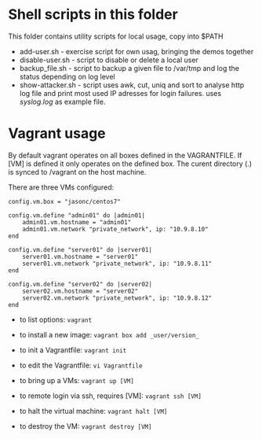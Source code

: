 # Shell scripts in this folder

This folder contains utility scripts for local usage, copy into $PATH

- add-user.sh - exercise script for own usag, bringing the demos together
- disable-user.sh - script to disable or delete a local user
- backup_file.sh - script to backup a given file to /var/tmp and log the status depending on log level
- show-attacker.sh - script uses awk, cut, uniq and sort to analyse http log file and print most used IP adresses for login failures. uses _syslog.log_ as example file.

# Vagrant usage

By default vagrant operates on all boxes defined in the VAGRANTFILE. If [VM] is defined it only operates on the defined box. The curent directory (.) is synced to /vagrant on the host machine.

There are three VMs configured:

    config.vm.box = "jasonc/centos7"

    config.vm.define "admin01" do |admin01|
        admin01.vm.hostname = "admin01"
        admin01.vm.network "private_network", ip: "10.9.8.10"
    end

    config.vm.define "server01" do |server01|
        server01.vm.hostname = "server01"
        server01.vm.network "private_network", ip: "10.9.8.11"
    end

    config.vm.define "server02" do |server02|
        server02.vm.hostname = "server02"
        server02.vm.network "private_network", ip: "10.9.8.12"
    end

- to list options: `vagrant`

- to install a new image: `vagrant box add _user/version_`

- to init a Vagrantfile: `vagrant init`

- to edit the Vagrantfile: `vi Vagrantfile`

- to bring up a VMs: `vagrant up [VM]`

- to remote login via ssh, requires [VM]: `vagrant ssh [VM]`

- to halt the virtual machine: `vagrant halt [VM]`

- to destroy the VM: `vagrant destroy [VM]`
